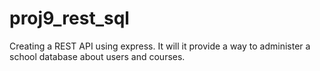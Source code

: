 # proj9_rest_sql


Creating a REST API using express. It will it provide a way to administer a school database about users and courses.



